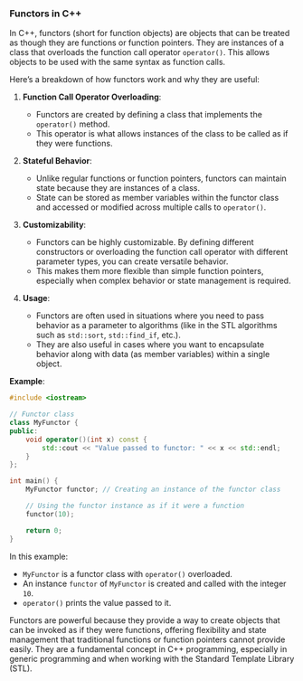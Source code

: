 ### Functors in C++

In C++, functors (short for function objects) are objects that can be treated as though they are functions or function pointers. They are instances of a class that overloads the function call operator `operator()`. This allows objects to be used with the same syntax as function calls.

Here’s a breakdown of how functors work and why they are useful:

1. **Function Call Operator Overloading**:

   - Functors are created by defining a class that implements the `operator()` method.
   - This operator is what allows instances of the class to be called as if they were functions.

2. **Stateful Behavior**:

   - Unlike regular functions or function pointers, functors can maintain state because they are instances of a class.
   - State can be stored as member variables within the functor class and accessed or modified across multiple calls to `operator()`.

3. **Customizability**:

   - Functors can be highly customizable. By defining different constructors or overloading the function call operator with different parameter types, you can create versatile behavior.
   - This makes them more flexible than simple function pointers, especially when complex behavior or state management is required.

4. **Usage**:
   - Functors are often used in situations where you need to pass behavior as a parameter to algorithms (like in the STL algorithms such as `std::sort`, `std::find_if`, etc.).
   - They are also useful in cases where you want to encapsulate behavior along with data (as member variables) within a single object.

**Example**:

```cpp
#include <iostream>

// Functor class
class MyFunctor {
public:
    void operator()(int x) const {
        std::cout << "Value passed to functor: " << x << std::endl;
    }
};

int main() {
    MyFunctor functor; // Creating an instance of the functor class

    // Using the functor instance as if it were a function
    functor(10);

    return 0;
}
```

In this example:

- `MyFunctor` is a functor class with `operator()` overloaded.
- An instance `functor` of `MyFunctor` is created and called with the integer `10`.
- `operator()` prints the value passed to it.

Functors are powerful because they provide a way to create objects that can be invoked as if they were functions, offering flexibility and state management that traditional functions or function pointers cannot provide easily. They are a fundamental concept in C++ programming, especially in generic programming and when working with the Standard Template Library (STL).
